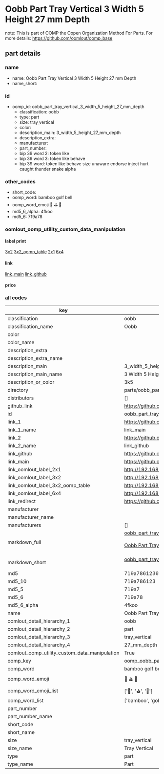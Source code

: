 # Oobb Part Tray Vertical 3 Width 5 Height 27 mm Depth  

note: This is part of OOMP the Oopen Organization Method For Parts. For more details: https://github.com/oomlout/oomp_base

##  part details
  







### name
* name: Oobb Part Tray Vertical 3 Width 5 Height 27 mm Depth
* name_short: 
### id
* oomp_id: oobb_part_tray_vertical_3_width_5_height_27_mm_depth
  * classification: oobb
  * type: part
  * size: tray_vertical
  * color: 
  * description_main: 3_width_5_height_27_mm_depth
  * description_extra: 
  * manufacturer: 
  * part_number: 
  * bip 39 word 2: token like
  * bip 39 word 3: token like behave
  * bip 39 word: token like behave size unaware endorse inject hurt caught thunder snake alpha

### other_codes
* short_code: 
* oomp_word: bamboo golf bell
* oomp_word_emoji :bamboo: :golf: :bell:
* md5_6_alpha: 4fkoo
* md5_6: 719a78






### oomlout_oomp_utility_custom_data_manipulation
#### label print
[3x2](http://192.168.1.245:1112/?label=oomp%204fkoo)
[3x2_oomp_table](http://192.168.1.108:1112/?label=oomp%204fkoo)
[2x1](http://192.168.1.242:1112/?label=oomp%204fkoo)
[6x4](http://192.168.1.55:1112/?label=oomp%204fkoo)    

#### link

[link_main](https://github.com/oomlout/oomlout_oomp_version_1_messy/tree/main/parts/oobb_part_tray_vertical_3_width_5_height_27_mm_depth) [link_github](https://github.com/oomlout/oomlout_oomp_version_1_messy/tree/main/parts/oobb_part_tray_vertical_3_width_5_height_27_mm_depth)                             

#### price







### all codes 
| key | value |  
| --- | --- |  
| classification | oobb |  
| classification_name | Oobb |  
| color |  |  
| color_name |  |  
| description_extra |  |  
| description_extra_name |  |  
| description_main | 3_width_5_height_27_mm_depth |  
| description_main_name | 3 Width 5 Height 27 mm Depth |  
| description_or_color | 3k5 |  
| directory | parts/oobb_part_tray_vertical_3_width_5_height_27_mm_depth |  
| distributors | [] |  
| github_link | https://github.com/oomlout/oomlout_oomp_part_src/tree/main/parts/oobb_part_tray_vertical_3_width_5_height_27_mm_depth |  
| id | oobb_part_tray_vertical_3_width_5_height_27_mm_depth |  
| link_1 | https://github.com/oomlout/oomlout_oomp_version_1_messy/tree/main/parts/oobb_part_tray_vertical_3_width_5_height_27_mm_depth |  
| link_1_name | link_main |  
| link_2 | https://github.com/oomlout/oomlout_oomp_version_1_messy/tree/main/parts/oobb_part_tray_vertical_3_width_5_height_27_mm_depth |  
| link_2_name | link_github |  
| link_github | https://github.com/oomlout/oomlout_oomp_version_1_messy/tree/main/parts/oobb_part_tray_vertical_3_width_5_height_27_mm_depth |  
| link_main | https://github.com/oomlout/oomlout_oomp_version_1_messy/tree/main/parts/oobb_part_tray_vertical_3_width_5_height_27_mm_depth |  
| link_oomlout_label_2x1 | http://192.168.1.242:1112/?label=oomp%204fkoo |  
| link_oomlout_label_3x2 | http://192.168.1.245:1112/?label=oomp%204fkoo |  
| link_oomlout_label_3x2_oomp_table | http://192.168.1.108:1112/?label=oomp%204fkoo |  
| link_oomlout_label_6x4 | http://192.168.1.55:1112/?label=oomp%204fkoo |  
| link_redirect | https://github.com/oomlout/oomlout_oomp_version_1_messy/tree/main/parts/oobb_part_tray_vertical_3_width_5_height_27_mm_depth |  
| manufacturer |  |  
| manufacturer_name |  |  
| manufacturers | [] |  
| markdown_full | [oobb_part_tray_vertical_3_width_5_height_27_mm_depth](none)<br>[](none)<br>[Oobb Part Tray Vertical 3 Width 5 Height 27 Mm Depth](none)<br><br> |  
| markdown_short | [oobb_part_tray_vertical_3_width_5_height_27_mm_depth](none)<br><br> |  
| md5 | 719a7861236fce8127763c9e28e06f1f |  
| md5_10 | 719a786123 |  
| md5_5 | 719a7 |  
| md5_6 | 719a78 |  
| md5_6_alpha | 4fkoo |  
| name | Oobb Part Tray Vertical 3 Width 5 Height 27 mm Depth |  
| oomlout_detail_hierarchy_1 | oobb |  
| oomlout_detail_hierarchy_2 | part |  
| oomlout_detail_hierarchy_3 | tray_vertical |  
| oomlout_detail_hierarchy_4 | 27_mm_depth |  
| oomlout_oomp_utility_custom_data_manipulation | True |  
| oomp_key | oomp_oobb_part_tray_vertical_3_width_5_height_27_mm_depth |  
| oomp_word | bamboo golf bell |  
| oomp_word_emoji | :bamboo: :golf: :bell: |  
| oomp_word_emoji_list | [':bamboo:', ':golf:', ':bell:'] |  
| oomp_word_list | ['bamboo', 'golf', 'bell'] |  
| part_number |  |  
| part_number_name |  |  
| short_code |  |  
| short_name |  |  
| size | tray_vertical |  
| size_name | Tray Vertical |  
| type | part |  
| type_name | Part |  
